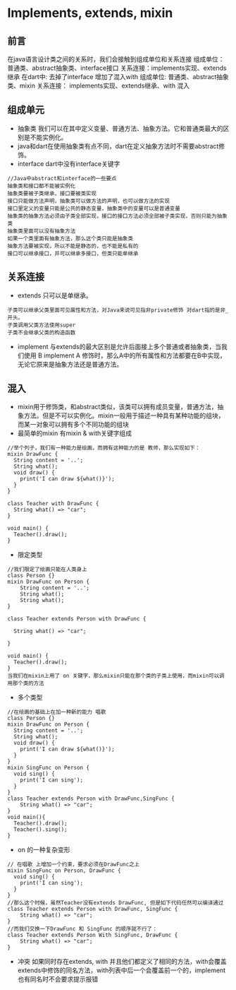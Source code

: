 # Implements, extends, mixin

## 前言
在java语言设计类之间的关系时，我们会接触到组成单位和关系连接
组成单位：普通类、abstract抽象类、interface接口
关系连接：implements实现、extends继承
在dart中: 去掉了interface 增加了混入with
组成单位: 普通类、abstract抽象类、mixin
关系连接： implements实现、extends继承、with 混入
## 组成单元
* 抽象类 我们可以在其中定义变量、普通方法、抽象方法。它和普通类最大的区别是不能实例化。
* java和dart在使用抽象类有点不同，dart在定义抽象方法时不需要abstract修饰。
* interface dart中没有interface关键字

```
//Java中abstract和interface的一些要点
抽象类和接口都不能被实例化
抽象类要被子类继承，接口要被类实现
接口只能做方法声明，抽象类可以做方法的声明，也可以做方法的实现
接口里定义的变量只能是公共的静态变量，抽象类中的变量可以是普通变量
抽象类的抽象方法必须由子类全部实现，接口的接口方法必须全部被子类实现，否则只能为抽象类
抽象类里面可以没有抽象方法
如果一个类里面有抽象方法，那么这个类只能是抽象类
抽象方法要被实现，所以不能是静态的，也不能是私有的
接口可以继承接口，并可以继承多接口，但类只能单继承
```
## 关系连接
* extends 只可以是单继承。
```
子类可以继承父类里面可见属性和方法，对Java来说可见指非private修饰 对dart指的是非_开头。
子类调用父类方法使用super
子类不会继承父类的构造函数
```
* implement 与extends的最大区别是允许后面接上多个普通或者抽象类，当我们使用 B implement A 修饰时，那么A中的所有属性和方法都要在B中实现，无论它原来是抽象方法还是普通方法。

## 混入
* mixin用于修饰类，和abstract类似，该类可以拥有成员变量，普通方法，抽象方法。但是不可以实例化。mixin一般用于描述一种具有某种功能的组块，而某一对象可以拥有多个不同功能的组块
* 最简单的mixin 有mixin & with关键字组成

```
//举个列子，我们有一种能力是绘画，而拥有这种能力的是 教师，那么实现如下：
mixin DrawFunc {
  String content = '..';
  String what();
  void draw() {
    print('I can draw ${what()}');  
  }
}

class Teacher with DrawFunc {
  String what() => "car";
}

void main() {
  Teacher().draw();
}

```
* 限定类型

```
//我们限定了绘画只能在人类身上
class Person {}
mixin DrawFunc on Person {
    String content = '..';
    String what();
    String what();
}

class Teacher extends Person with DrawFunc {
  
  String what() => "car";
  
}

void main() {
  Teacher().draw();
}
当我们在mixin上用了 on 关键字，那么mixin只能在那个类的子类上使用，而mixin可以调用那个类的方法
```

* 多个类型

```
//在绘画的基础上在加一种新的能力 唱歌 
class Person {}
mixin DrawFunc on Person {
  String content = '..';
  String what();
  void draw() {
    print('I can draw ${what()}');  
  }
}
mixin SingFunc on Person {
  void sing() {
    print('I can sing');
  }
}
class Teacher extends Person with DrawFunc,SingFunc {
    String what() => "car";
}
void main(){
  Teacher().draw();
  Teacher().sing();
}
```
* on 的一种复杂变形

```
// 在唱歌 上增加一个约束，要求必须在DrawFunc之上
mixin SingFunc on Person, DrawFunc {
  void sing() {
    print('I can sing');
  }
}
//那么这个时候，虽然Teacher没有extends DrawFunc, 但是如下代码任然可以编译通过
class Teacher extends Person with DrawFunc, SingFunc {
    String what() => "car";
}
//而我们交换一下DrawFunc 和 SingFunc 的顺序就不行了：
class Teacher extends Person With SingFunc, DrawFunc {
    String what() => "car";
}
```

* 冲突 如果同时存在extends, with 并且他们都定义了相同的方法，with会覆盖extends中修饰的同名方法，with列表中后一个会覆盖前一个的，implement也有同名时不会要求提示报错